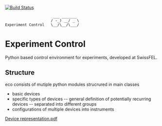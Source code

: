[![Build Status](https://travis-ci.org/paulscherrerinstitute/eco.svg?branch=master)](https://travis-ci.org/paulscherrerinstitute/eco)
                                                             
                          ___ _______
                         / -_) __/ _ \ 
    Experiment Control   \__/\__/\___/

# Experiment Control
Python based control environment for experiments, developed at SwissFEL. 

## Structure
eco consists of mutiple python modules strucrured in main classes

- basic devices
- specific types of devices
-- general definition of potentially recurring devices
-- separated into different groups 
- configurations of multiple devices into instruments


[Device representation.pdf](https://github.com/paulscherrerinstitute/eco/files/2453401/Device.representation.pdf)

